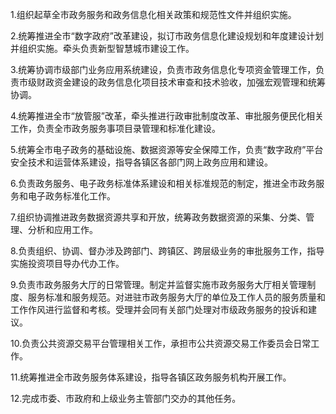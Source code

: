 1.组织起草全市政务服务和政务信息化相关政策和规范性文件并组织实施。

2.统筹推进全市“数字政府”改革建设，拟订市政务信息化建设规划和年度建设计划并组织实施。牵头负责新型智慧城市建设工作。

3.统筹协调市级部门业务应用系统建设，负责市政务信息化专项资金管理工作，负责市级财政资金建设的政务信息化项目技术审查和技术验收，加强宏观管理和统筹协调。

4.统筹推进全市“放管服”改革，牵头推进行政审批制度改革、审批服务便民化相关工作，负责全市政务服务事项目录管理和标准化建设。

5.统筹全市电子政务的基础设施、数据资源等安全保障工作，负责“数字政府”平台安全技术和运营体系建设，指导各镇区各部门网上政务应用和建设。

6.负责政务服务、电子政务标准体系建设和相关标准规范的制定，推进全市政务服务和电子政务标准化工作。

7.组织协调推进政务数据资源共享和开放，统筹政务数据资源的采集、分类、管理、分析和应用工作。

8.负责组织、协调、督办涉及跨部门、跨镇区、跨层级业务的审批服务工作，指导实施投资项目导办代办工作。

9.负责市政务服务大厅的日常管理。制定并监督实施市政务服务大厅相关管理制度、服务标准和服务规范。对进驻市政务服务大厅的单位及工作人员的服务质量和工作作风进行监督和考核。受理并会同有关部门处理对市级政务服务的投诉和建议。

10.负责公共资源交易平台管理相关工作，承担市公共资源交易工作委员会日常工作。

11.统筹推进全市政务服务体系建设，指导各镇区政务服务机构开展工作。

12.完成市委、市政府和上级业务主管部门交办的其他任务。